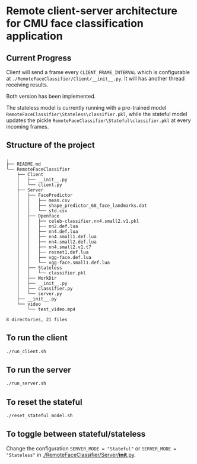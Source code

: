 # Remote client-server architecture for CMU face classification application
## Current Progress
Client will send a frame every `CLIENT_FRAME_INTERVAL` which is configurable at `./RemoteFaceClassifier/Client/__init__.py`. 
It will has another thread receiving results.

Both version has been implemented.

The stateless model is currently running with a pre-trained model `RemoteFaceClassifier\Stateless\classifier.pkl`, while the stateful model updates the pickle `RemoteFaceClassifier\Stateful\classifier.pkl` at every incoming frames. 
 

## Structure of the project
```
.
├── README.md
└── RemoteFaceClassifier
    ├── Client
    │   ├── __init__.py
    │   └── client.py
    ├── Server
    │   ├── FacePredictor
    │   │   ├── mean.csv
    │   │   ├── shape_predictor_68_face_landmarks.dat
    │   │   └── std.csv
    │   ├── Openface
    │   │   ├── celeb-classifier.nn4.small2.v1.pkl
    │   │   ├── nn2.def.lua
    │   │   ├── nn4.def.lua
    │   │   ├── nn4.small1.def.lua
    │   │   ├── nn4.small2.def.lua
    │   │   ├── nn4.small2.v1.t7
    │   │   ├── resnet1.def.lua
    │   │   ├── vgg-face.def.lua
    │   │   └── vgg-face.small1.def.lua
    │   ├── Stateless
    │   │   └── classifier.pkl
    │   ├── WorkDir
    │   ├── __init__.py
    │   ├── classifier.py
    │   └── server.py
    ├── __init__.py
    └── video
        └── test_video.mp4

8 directories, 21 files

```
## To run the client

```bash
./run_client.sh
```

## To run the server
```bash
./run_server.sh
```

## To reset the stateful
```bash
./reset_stateful_model.sh
```

## To toggle between stateful/stateless
Change the configuration `SERVER_MODE = "Stateful"` or `SERVER_MODE = "Stateless"` in [./RemoteFaceClassifier/Server/__init__.py](./RemoteFaceClassifier/Server/__init__.py).